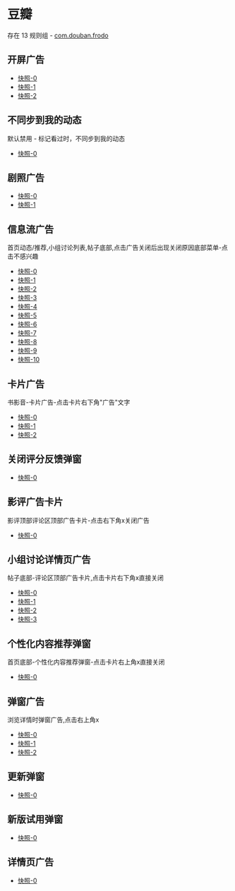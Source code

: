 # 豆瓣

存在 13 规则组 - [com.douban.frodo](/src/apps/com.douban.frodo.ts)

## 开屏广告

- [快照-0](https://i.gkd.li/import/12505151)
- [快照-1](https://i.gkd.li/import/12505152)
- [快照-2](https://i.gkd.li/import/12506164)

## 不同步到我的动态

默认禁用 - 标记看过时，不同步到我的动态

- [快照-0](https://i.gkd.li/import/12508777)

## 剧照广告

- [快照-0](https://i.gkd.li/import/12509475)
- [快照-1](https://i.gkd.li/import/12509476)

## 信息流广告

首页动态/推荐,小组讨论列表,帖子底部,点击广告关闭后出现关闭原因底部菜单-点击不感兴趣

- [快照-0](https://i.gkd.li/import/12548016)
- [快照-1](https://i.gkd.li/import/12723422)
- [快照-2](https://i.gkd.li/import/12547964)
- [快照-3](https://i.gkd.li/import/12548011)
- [快照-4](https://i.gkd.li/import/12548046)
- [快照-5](https://i.gkd.li/import/12548064)
- [快照-6](https://i.gkd.li/import/12548450)
- [快照-7](https://i.gkd.li/import/12723751)
- [快照-8](https://i.gkd.li/import/13062693)
- [快照-9](https://i.gkd.li/import/12723569)
- [快照-10](https://i.gkd.li/import/13347455)

## 卡片广告

书影音-卡片广告-点击卡片右下角"广告"文字

- [快照-0](https://i.gkd.li/import/12548160)
- [快照-1](https://i.gkd.li/import/12548131)
- [快照-2](https://i.gkd.li/import/12548116)

## 关闭评分反馈弹窗

- [快照-0](https://i.gkd.li/import/12548314)

## 影评广告卡片

影评顶部评论区顶部广告卡片-点击右下角x关闭广告

- [快照-0](https://i.gkd.li/import/12548476)

## 小组讨论详情页广告

帖子底部-评论区顶部广告卡片,点击卡片右下角x直接关闭

- [快照-0](https://i.gkd.li/import/12674798)
- [快照-1](https://i.gkd.li/import/12674842)
- [快照-2](https://i.gkd.li/import/12723462)
- [快照-3](https://i.gkd.li/import/12723800)

## 个性化内容推荐弹窗

首页底部-个性化内容推荐弹窗-点击卡片右上角x直接关闭

- [快照-0](https://i.gkd.li/import/12836798)

## 弹窗广告

浏览详情时弹窗广告,点击右上角x

- [快照-0](https://i.gkd.li/import/13195565)
- [快照-1](https://i.gkd.li/import/13296656)
- [快照-2](https://i.gkd.li/import/13328126)

## 更新弹窗

- [快照-0](https://i.gkd.li/import/13228832)

## 新版试用弹窗

- [快照-0](https://i.gkd.li/import/13228832)

## 详情页广告

- [快照-0](https://i.gkd.li/import/13318902)
